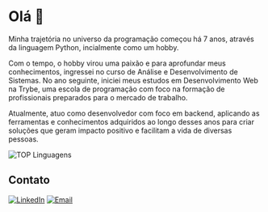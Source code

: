 # Olá 👋

Minha trajetória no universo da programação começou há 7 anos, através da linguagem Python, incialmente como um hobby. 

Com o tempo, o hobby virou uma paixão e para aprofundar meus conhecimentos, ingressei no curso de Análise e Desenvolvimento de Sistemas. No ano seguinte, iniciei meus estudos em Desenvolvimento Web na Trybe, uma escola de programação com foco na formação de profissionais preparados para o mercado de trabalho.

Atualmente, atuo como desenvolvedor com foco em backend, aplicando as ferramentas e conhecimentos adquiridos ao longo desses anos para criar soluções que geram impacto positivo e facilitam a vida de diversas pessoas.

![TOP Linguagens](https://github-readme-stats.vercel.app/api/top-langs/?username=carlosdanielcabral&hide=html,css&layout=compact)

## Contato

[<img alt="LinkedIn" src="https://img.shields.io/badge/LinkedIn-0077B5?style=for-the-badge&logo=linkedin&logoColor=white" />](https://www.linkedin.com/in/carlos-daniel-cabral/) [<img alt="Email" src="https://img.shields.io/badge/Gmail-D14836?style=for-the-badge&logo=gmail&logoColor=white" />](https://mailto:dev.carlosdaniel@gmail.com)
